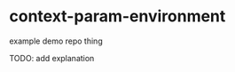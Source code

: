 context-param-environment
=========================

example demo repo thing

TODO: add explanation
